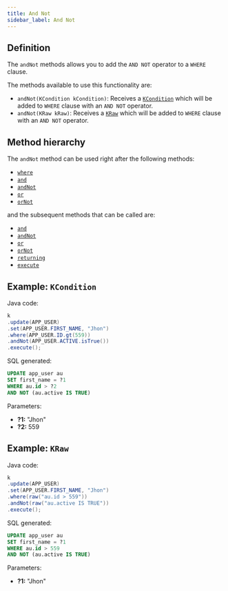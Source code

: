```yaml
---
title: And Not
sidebar_label: And Not
---
```


## Definition

The `andNot` methods allows you to add the `AND NOT` operator to a `WHERE` clause.

The methods available to use this functionality are:

- `andNot(KCondition kCondition)`: Receives a [`KCondition`](/docs/misc/kcondition/introduction) which will be added to `WHERE` clause with an `AND NOT` operator.
- `andNot(KRaw kRaw)`: Receives a [`KRaw`](/docs/misc/select-list-values#7-kraw) which will be added to `WHERE` clause with an `AND NOT` operator.

## Method hierarchy

The `andNot` method can be used right after the following methods:

- [`where`](/docs/update-statement/where/)
- [`and`](/docs/update-statement/where/and)
- [`andNot`](/docs/update-statement/where/and-not)
- [`or`](/docs/update-statement/where/or)
- [`orNot`](/docs/update-statement/where/or-not)

and the subsequent methods that can be called are:

- [`and`](/docs/update-statement/where/and)
- [`andNot`](/docs/update-statement/where/and-not)
- [`or`](/docs/update-statement/where/or)
- [`orNot`](/docs/update-statement/where/or-not)
- [`returning`](/docs/update-statement/returning)
- [`execute`](/docs/select-statement/select/)

## Example: `KCondition`

Java code:

```java
k
.update(APP_USER)
.set(APP_USER.FIRST_NAME, "Jhon")
.where(APP_USER.ID.gt(559))
.andNot(APP_USER.ACTIVE.isTrue())
.execute();
```

SQL generated:

```sql
UPDATE app_user au
SET first_name = ?1
WHERE au.id > ?2
AND NOT (au.active IS TRUE)
```

Parameters:

- **?1:** "Jhon"
- **?2:** 559

## Example: `KRaw`

Java code:

```java
k
.update(APP_USER)
.set(APP_USER.FIRST_NAME, "Jhon")
.where(raw("au.id > 559"))
.andNot(raw("au.active IS TRUE"))
.execute();
```

SQL generated:

```sql
UPDATE app_user au
SET first_name = ?1
WHERE au.id > 559
AND NOT (au.active IS TRUE)
```

Parameters:

- **?1:** "Jhon"